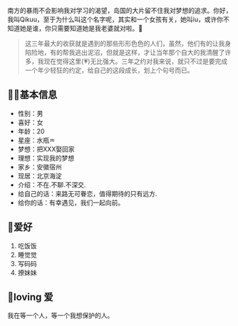   南方的暴雨不会影响我对学习的渴望，岛国的大片留不住我对梦想的追求。你好，我叫Qikuu，至于为什么叫这个名字呢，其实和一个女孩有关，她叫iu，或许你不知道她是谁，你只需要知道她是我老婆就对啦。🙉
  >这三年最大的收获就是遇到的那些形形色色的人们，虽然，他们有的让我身陷险地，有的帮我逃出泥沼，但就是这样，才让当年那个自大的我清醒了许多，我现在觉得这里(💗)无比强大。三年之约对我来说，就只不过是要完成一个年少轻狂的约定，给自己的这段成长，划上个句号而已。
## 👩‍🚀基本信息
* 性别：男
* 喜好：女
* 年龄：20
* 星座：水瓶♒
* 梦想：把XXX娶回家
* 理想：实现我的梦想
* 家乡：安徽宿州
* 现居：北京海淀
* 介绍：不在.不聊.不深交.
* 给自己的话：来路无可眷恋，值得期待的只有远方.
* 给你的话：有幸遇见，我们一起向前。

## 🌈爱好
  1. 吃饭饭
  2. 睡觉觉
  3. 写码码
  4. 撩妹妹

## 💖loving 爱
  我在等一个人，等一个我想保护的人。  
